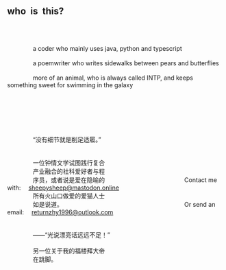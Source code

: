 

## who&ensp;is&ensp;this?

<br>
<br>

&emsp;&emsp;&emsp;&emsp; a coder who mainly uses java, python and typescript
<br><br>
&emsp;&emsp;&emsp;&emsp; a poemwriter who writes sidewalks between pears and butterflies
<br><br>
&emsp;&emsp;&emsp;&emsp; more of an animal, who is always called INTP, and keeps something sweet for swimming in the galaxy

<br>

##

<br><br>

&emsp;&emsp;&emsp;&emsp; “没有细节就是削足适履。”
<br>                                                          
<br>&emsp;&emsp;&emsp;&emsp; 一位钟情文学试图践行复合
<br>&emsp;&emsp;&emsp;&emsp; 产业融合的社科爱好者与程
<br>&emsp;&emsp;&emsp;&emsp; 序员，或者说是爱在隐喻的&emsp;&emsp;&emsp;&emsp;&emsp;&emsp;&emsp;&emsp;&emsp;&emsp;&emsp;&emsp;&emsp; Contact me with: &emsp;[sheepysheep@mastodon.online]()
<br>&emsp;&emsp;&emsp;&emsp; 所有火山口做爱的爱猫人士
<br>&emsp;&emsp;&emsp;&emsp; 如是说道。&emsp;&emsp;&emsp;&emsp;&emsp;&emsp;&emsp;&emsp;&emsp;&emsp;&emsp;&emsp;&emsp;&emsp;&emsp;&emsp;&emsp;&emsp;&emsp;&emsp; Or send an email: &emsp;returnzhy1996@outlook.com
<br>&emsp;&emsp;
<br>&emsp;&emsp;
<br>&emsp;&emsp;&emsp;&emsp; ——“光说漂亮话远远不足！”
<br>
<br>&emsp;&emsp;&emsp;&emsp; 另一位关于我的福楼拜大帝
<br>&emsp;&emsp;&emsp;&emsp; 在跳脚。
<br><br><br><br><br>

